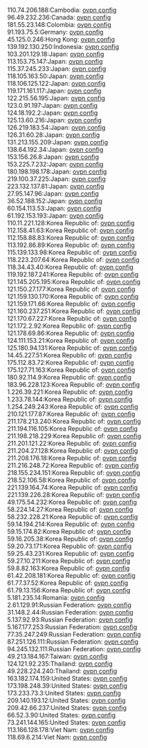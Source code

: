 110.74.206.188:Cambodia: [ovpn config](vpn/110_74_206_188.ovpn)  
96.49.232.236:Canada: [ovpn config](vpn/96_49_232_236.ovpn)  
181.55.23.148:Colombia: [ovpn config](vpn/181_55_23_148.ovpn)  
91.193.75.5:Germany: [ovpn config](vpn/91_193_75_5.ovpn)  
45.125.0.246:Hong Kong: [ovpn config](vpn/45_125_0_246.ovpn)  
139.192.130.250:Indonesia: [ovpn config](vpn/139_192_130_250.ovpn)  
103.201.129.18:Japan: [ovpn config](vpn/103_201_129_18.ovpn)  
113.153.75.147:Japan: [ovpn config](vpn/113_153_75_147.ovpn)  
115.37.245.233:Japan: [ovpn config](vpn/115_37_245_233.ovpn)  
118.105.163.50:Japan: [ovpn config](vpn/118_105_163_50.ovpn)  
118.106.125.122:Japan: [ovpn config](vpn/118_106_125_122.ovpn)  
119.171.161.117:Japan: [ovpn config](vpn/119_171_161_117.ovpn)  
122.215.56.195:Japan: [ovpn config](vpn/122_215_56_195.ovpn)  
123.0.91.197:Japan: [ovpn config](vpn/123_0_91_197.ovpn)  
124.18.192.2:Japan: [ovpn config](vpn/124_18_192_2.ovpn)  
125.13.60.216:Japan: [ovpn config](vpn/125_13_60_216.ovpn)  
126.219.183.54:Japan: [ovpn config](vpn/126_219_183_54.ovpn)  
126.31.60.28:Japan: [ovpn config](vpn/126_31_60_28.ovpn)  
131.213.155.209:Japan: [ovpn config](vpn/131_213_155_209.ovpn)  
138.64.192.34:Japan: [ovpn config](vpn/138_64_192_34.ovpn)  
153.156.26.8:Japan: [ovpn config](vpn/153_156_26_8.ovpn)  
153.225.7.232:Japan: [ovpn config](vpn/153_225_7_232.ovpn)  
180.198.198.178:Japan: [ovpn config](vpn/180_198_198_178.ovpn)  
219.100.37.225:Japan: [ovpn config](vpn/219_100_37_225.ovpn)  
223.132.137.81:Japan: [ovpn config](vpn/223_132_137_81.ovpn)  
27.95.147.96:Japan: [ovpn config](vpn/27_95_147_96.ovpn)  
36.52.188.152:Japan: [ovpn config](vpn/36_52_188_152.ovpn)  
60.154.113.53:Japan: [ovpn config](vpn/60_154_113_53.ovpn)  
61.192.153.193:Japan: [ovpn config](vpn/61_192_153_193.ovpn)  
110.11.221.128:Korea Republic of: [ovpn config](vpn/110_11_221_128.ovpn)  
112.158.41.63:Korea Republic of: [ovpn config](vpn/112_158_41_63.ovpn)  
112.158.88.83:Korea Republic of: [ovpn config](vpn/112_158_88_83.ovpn)  
113.192.86.89:Korea Republic of: [ovpn config](vpn/113_192_86_89.ovpn)  
115.139.133.98:Korea Republic of: [ovpn config](vpn/115_139_133_98.ovpn)  
118.223.207.64:Korea Republic of: [ovpn config](vpn/118_223_207_64.ovpn)  
118.34.43.40:Korea Republic of: [ovpn config](vpn/118_34_43_40.ovpn)  
119.192.187.241:Korea Republic of: [ovpn config](vpn/119_192_187_241.ovpn)  
121.145.205.195:Korea Republic of: [ovpn config](vpn/121_145_205_195.ovpn)  
121.150.27.177:Korea Republic of: [ovpn config](vpn/121_150_27_177.ovpn)  
121.159.130.170:Korea Republic of: [ovpn config](vpn/121_159_130_170.ovpn)  
121.159.171.66:Korea Republic of: [ovpn config](vpn/121_159_171_66.ovpn)  
121.160.237.251:Korea Republic of: [ovpn config](vpn/121_160_237_251.ovpn)  
121.170.67.227:Korea Republic of: [ovpn config](vpn/121_170_67_227.ovpn)  
121.172.2.92:Korea Republic of: [ovpn config](vpn/121_172_2_92.ovpn)  
121.178.69.86:Korea Republic of: [ovpn config](vpn/121_178_69_86.ovpn)  
124.111.153.21:Korea Republic of: [ovpn config](vpn/124_111_153_21.ovpn)  
125.180.94.131:Korea Republic of: [ovpn config](vpn/125_180_94_131.ovpn)  
14.45.227.51:Korea Republic of: [ovpn config](vpn/14_45_227_51.ovpn)  
175.112.83.72:Korea Republic of: [ovpn config](vpn/175_112_83_72.ovpn)  
175.127.71.163:Korea Republic of: [ovpn config](vpn/175_127_71_163.ovpn)  
180.92.114.9:Korea Republic of: [ovpn config](vpn/180_92_114_9.ovpn)  
183.96.228.123:Korea Republic of: [ovpn config](vpn/183_96_228_123.ovpn)  
1.226.39.221:Korea Republic of: [ovpn config](vpn/1_226_39_221.ovpn)  
1.233.78.144:Korea Republic of: [ovpn config](vpn/1_233_78_144.ovpn)  
1.254.249.243:Korea Republic of: [ovpn config](vpn/1_254_249_243.ovpn)  
210.121.177.87:Korea Republic of: [ovpn config](vpn/210_121_177_87.ovpn)  
211.178.213.240:Korea Republic of: [ovpn config](vpn/211_178_213_240.ovpn)  
211.194.116.105:Korea Republic of: [ovpn config](vpn/211_194_116_105.ovpn)  
211.198.218.229:Korea Republic of: [ovpn config](vpn/211_198_218_229.ovpn)  
211.201.121.22:Korea Republic of: [ovpn config](vpn/211_201_121_22.ovpn)  
211.204.27.128:Korea Republic of: [ovpn config](vpn/211_204_27_128.ovpn)  
211.208.176.18:Korea Republic of: [ovpn config](vpn/211_208_176_18.ovpn)  
211.216.248.72:Korea Republic of: [ovpn config](vpn/211_216_248_72.ovpn)  
218.155.234.151:Korea Republic of: [ovpn config](vpn/218_155_234_151.ovpn)  
218.52.106.58:Korea Republic of: [ovpn config](vpn/218_52_106_58.ovpn)  
221.139.164.74:Korea Republic of: [ovpn config](vpn/221_139_164_74.ovpn)  
221.139.226.28:Korea Republic of: [ovpn config](vpn/221_139_226_28.ovpn)  
49.175.54.232:Korea Republic of: [ovpn config](vpn/49_175_54_232.ovpn)  
58.224.14.27:Korea Republic of: [ovpn config](vpn/58_224_14_27.ovpn)  
58.232.228.21:Korea Republic of: [ovpn config](vpn/58_232_228_21.ovpn)  
59.14.194.214:Korea Republic of: [ovpn config](vpn/59_14_194_214.ovpn)  
59.15.174.82:Korea Republic of: [ovpn config](vpn/59_15_174_82.ovpn)  
59.16.205.38:Korea Republic of: [ovpn config](vpn/59_16_205_38.ovpn)  
59.20.73.171:Korea Republic of: [ovpn config](vpn/59_20_73_171.ovpn)  
59.25.43.231:Korea Republic of: [ovpn config](vpn/59_25_43_231.ovpn)  
59.27.10.211:Korea Republic of: [ovpn config](vpn/59_27_10_211.ovpn)  
59.8.82.163:Korea Republic of: [ovpn config](vpn/59_8_82_163.ovpn)  
61.42.208.181:Korea Republic of: [ovpn config](vpn/61_42_208_181.ovpn)  
61.77.37.52:Korea Republic of: [ovpn config](vpn/61_77_37_52.ovpn)  
61.79.13.156:Korea Republic of: [ovpn config](vpn/61_79_13_156.ovpn)  
5.181.235.14:Romania: [ovpn config](vpn/5_181_235_14.ovpn)  
2.61.129.91:Russian Federation: [ovpn config](vpn/2_61_129_91.ovpn)  
31.148.2.44:Russian Federation: [ovpn config](vpn/31_148_2_44.ovpn)  
5.137.92.93:Russian Federation: [ovpn config](vpn/5_137_92_93.ovpn)  
5.167.177.253:Russian Federation: [ovpn config](vpn/5_167_177_253.ovpn)  
77.35.247.249:Russian Federation: [ovpn config](vpn/77_35_247_249.ovpn)  
87.251.126.111:Russian Federation: [ovpn config](vpn/87_251_126_111.ovpn)  
94.245.132.111:Russian Federation: [ovpn config](vpn/94_245_132_111.ovpn)  
49.213.184.167:Taiwan: [ovpn config](vpn/49_213_184_167.ovpn)  
124.121.92.235:Thailand: [ovpn config](vpn/124_121_92_235.ovpn)  
49.228.224.240:Thailand: [ovpn config](vpn/49_228_224_240.ovpn)  
163.182.174.159:United States: [ovpn config](vpn/163_182_174_159.ovpn)  
173.198.248.39:United States: [ovpn config](vpn/173_198_248_39.ovpn)  
173.233.73.3:United States: [ovpn config](vpn/173_233_73_3.ovpn)  
209.140.193.12:United States: [ovpn config](vpn/209_140_193_12.ovpn)  
209.42.66.237:United States: [ovpn config](vpn/209_42_66_237.ovpn)  
66.52.3.90:United States: [ovpn config](vpn/66_52_3_90.ovpn)  
73.241.144.165:United States: [ovpn config](vpn/73_241_144_165.ovpn)  
113.166.128.178:Viet Nam: [ovpn config](vpn/113_166_128_178.ovpn)  
118.69.6.214:Viet Nam: [ovpn config](vpn/118_69_6_214.ovpn)  

